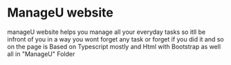 # ManageU website
manageU website helps you manage all your everyday tasks so itll be infront of you in a way you wont forget any task or forget if you did it and so on
the page is Based on Typescript mostly and Html with Bootstrap as well all in "ManageU" Folder
